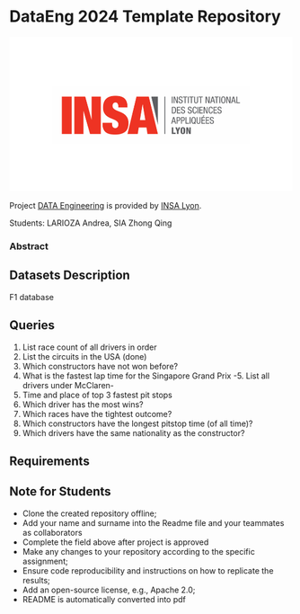 # DataEng 2024 Template Repository

![Insalogo](./images/logo-insa_0.png)

Project [DATA Engineering](https://www.riccardotommasini.com/courses/dataeng-insa-ot/) is provided by [INSA Lyon](https://www.insa-lyon.fr/).

Students: LARIOZA Andrea, SIA Zhong Qing

### Abstract

## Datasets Description 
F1 database

## Queries 
1. List race count of all drivers in order
2. List the circuits in the USA (done)
3. Which constructors have not won before?
4. What is the fastest lap time for the Singapore Grand Prix
-5. List all drivers under McClaren-
6. Time and place of top 3 fastest pit stops
7. Which driver has the most wins?
8. Which races have the tightest outcome?
9. Which constructors have the longest pitstop time (of all time)?
10. Which drivers have the same nationality as the constructor?

## Requirements

## Note for Students

* Clone the created repository offline;
* Add your name and surname into the Readme file and your teammates as collaborators
* Complete the field above after project is approved
* Make any changes to your repository according to the specific assignment;
* Ensure code reproducibility and instructions on how to replicate the results;
* Add an open-source license, e.g., Apache 2.0;
* README is automatically converted into pdf

